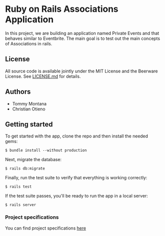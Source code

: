 # Ruby on Rails Associations Application

In this project, we are building an application named Private Events and that behaves similar to Eventbrite. The main goal is to test out the main concepts of Associations in rails.

## License

All source code is available jointly under the MIT License and the Beerware License. See
[LICENSE.md](LICENSE.md) for details.

## Authors

- Tommy Montana
- Christian Otieno

## Getting started

To get started with the app, clone the repo and then install the needed gems:

```$ bundle install --without production```

Next, migrate the database:

```$ rails db:migrate```

Finally, run the test suite to verify that everything is working correctly:

```$ rails test```

If the test suite passes, you'll be ready to run the app in a local server:

```$ rails server```

### Project specifications

You can find project specifications [here](https://www.theodinproject.com/courses/ruby-on-rails/lessons/associations)
